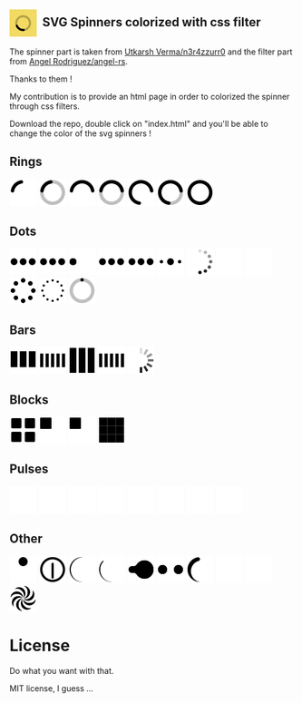 ## <img src="icon-48.png" valign="middle">&nbsp;&nbsp;SVG Spinners colorized with css filter
<link rel="icon" href="icon-48.png">

The spinner part is taken from [Utkarsh Verma/n3r4zzurr0](https://github.com/n3r4zzurr0/svg-spinners.git) and the filter part from [Angel Rodriguez/angel-rs](https://github.com/angel-rs/css-color-filter-generator.git).

Thanks to them !

My contribution is to provide an html page in order to colorized the spinner through css filters.

Download the repo, double click on "index.html" and you'll be able to change the color of the svg spinners !

## Rings

![](svg-css/90-ring.svg)    ![](svg-css/90-ring-with-bg.svg)    ![](svg-css/180-ring.svg)    ![](svg-css/180-ring-with-bg.svg)    ![](svg-css/270-ring.svg)    ![](svg-css/270-ring-with-bg.svg)    ![](svg-css/ring-resize.svg)

## Dots

![](svg-css/3-dots-bounce.svg)    ![](svg-css/3-dots-fade.svg)    ![](svg-css/3-dots-move.svg)    ![](svg-css/3-dots-rotate.svg)    ![](svg-css/3-dots-scale.svg)    ![](svg-css/3-dots-scale-middle.svg)    ![](svg-css/6-dots-rotate.svg)    ![](svg-css/6-dots-scale.svg)    ![](svg-css/6-dots-scale-middle.svg)    ![](svg-css/8-dots-rotate.svg)    ![](svg-css/12-dots-scale-rotate.svg)    ![](svg-css/dot-revolve.svg)

## Bars

![](svg-css/bars-fade.svg)    ![](svg-css/bars-scale.svg)    ![](svg-css/bars-scale-fade.svg)    ![](svg-css/bars-scale-middle.svg)    ![](svg-css/bars-rotate-fade.svg)

## Blocks

![](svg-css/blocks-scale.svg)    ![](svg-css/blocks-shuffle-2.svg)    ![](svg-css/blocks-shuffle-3.svg)    ![](svg-css/blocks-wave.svg)

## Pulses

![](svg-css/pulse.svg)    ![](svg-css/pulse-2.svg)    ![](svg-css/pulse-3.svg)    ![](svg-css/pulse-multiple.svg)    ![](svg-css/pulse-ring.svg)    ![](svg-css/pulse-rings-2.svg)    ![](svg-css/pulse-rings-3.svg)    ![](svg-css/pulse-rings-multiple.svg)

## Other

![](svg-css/bouncing-ball.svg)    ![](svg-css/clock.svg)    ![](svg-css/eclipse.svg)    ![](svg-css/eclipse-half.svg)    ![](svg-css/gooey-balls-1.svg)    ![](svg-css/gooey-balls-2.svg)    ![](svg-css/tadpole.svg)    ![](svg-css/wifi.svg)    ![](svg-css/wifi-fade.svg)    ![](svg-css/wind-toy.svg)



# License

Do what you want with that.

MIT license, I guess ...
